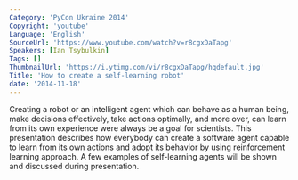 ```yaml
---
Category: 'PyCon Ukraine 2014'
Copyright: 'youtube'
Language: 'English'
SourceUrl: 'https://www.youtube.com/watch?v=r8cgxDaTapg'
Speakers: [Ian Tsybulkin]
Tags: []
ThumbnailUrl: 'https://i.ytimg.com/vi/r8cgxDaTapg/hqdefault.jpg'
Title: 'How to create a self-learning robot'
date: '2014-11-18'
---
```

Creating a robot or an intelligent agent which can behave as a human being, make decisions effectively, take actions optimally, and more over, can learn from its own experience were always be a goal for scientists. This presentation describes how everybody can create a software agent capable to learn from its own actions and adopt its behavior by using reinforcement learning approach. A few examples of self-learning agents will be shown and discussed during presentation.